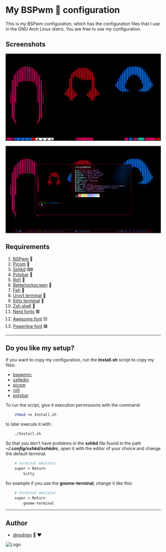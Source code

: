 
# My BSPwm 🎼 configuration

This is my BSPwm configuration, which has the configuration files that I use in the GNU Arch Linux distro.
You are free to use my configuration. 


## Screenshots

![App Screenshot](https://github.com/shapzo/Dotfiles_BSPwm/blob/main/Screeshot/Arch-BSPwm%20(4).png?raw=true)

![App Screenshot](https://github.com/shapzo/Dotfiles_BSPwm/blob/main/Screeshot/Arch-BSPwm%20(1).png?raw=true)


## Requirements

 1. [BSPwm](https://github.com/phuhl/bspwm-rounded) 🎼
 2. [Picom](https://github.com/ibhagwan/picom) 🧱
 3. [Sxhkd](https://github.com/baskerville/sxhkd) ⌨
 4. [Polybar](https://github.com/polybar/polybar) 👑
 5. [Rofi](https://github.com/davatorium/rofi) 📱
 6. [Betterlockscreen](https://github.com/betterlockscreen/betterlockscreen) 🏮
 7. [Feh](https://feh.finalrewind.org/) 🎴
 8. [Urxvt terminal](#) 💊
 9. [Kitty terminal](https://sw.kovidgoyal.net/kitty/) 💊
 10. [Zsh shell](#) 💋
 11. [Nerd fonts](https://www.nerdfonts.com/#home) 🟥
 12. [Awesome font](https://fontawesome.com/download) 🟨
 13. [Powerline font](https://github.com/powerline/fonts) 🟪

-------------------------------------------------------------------

##  Do you like my setup?

If you want to copy my configuration, run the **Install.sh** script to copy my files:

- [bspwmrc](#)
- [sxhkdrc](#)
- [picom](#)
- [rofi](#)
- [polybar](#)

To run the script, give it execution permissions with the command:
```bash
    chmod +x Install.sh
``` 
to later execute it with: 
```bash
    ./Install.sh
``` 

So that you don't have problems in the **sxhkd** file found in the path ***~/.config/sxhkd/sxhkdrc***, open it with the editor of your choice and change the default terminal.
```bash
    # terminal emulator
    super + Return
	    kitty
``` 
for example if you use the **gnome-terminal**, change it like this:
```bash
    # terminal emulator
    super + Return
	    gnome-terminal
```
-------------------------------------------------------------------

## Author

- [@rodrigo](https://github.com/shapzo) 🐾 ♥

<img src="https://avatars.githubusercontent.com/u/85635398?v=4" height="200" alt="Logo">
